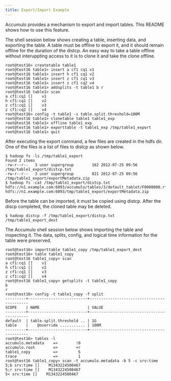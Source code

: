 ```yaml
---
title: Export/Import Example
---
```


Accumulo provides a mechanism to export and import tables. This README shows
how to use this feature.

The shell session below shows creating a table, inserting data, and exporting
the table. A table must be offline to export it, and it should remain offline
for the duration of the distcp. An easy way to take a table offline without
interuppting access to it is to clone it and take the clone offline.

    root@test16> createtable table1
    root@test16 table1> insert a cf1 cq1 v1
    root@test16 table1> insert h cf1 cq1 v2
    root@test16 table1> insert z cf1 cq1 v3
    root@test16 table1> insert z cf1 cq2 v4
    root@test16 table1> addsplits -t table1 b r
    root@test16 table1> scan
    a cf1:cq1 []    v1
    h cf1:cq1 []    v2
    z cf1:cq1 []    v3
    z cf1:cq2 []    v4
    root@test16> config -t table1 -s table.split.threshold=100M
    root@test16 table1> clonetable table1 table1_exp
    root@test16 table1> offline table1_exp
    root@test16 table1> exporttable -t table1_exp /tmp/table1_export
    root@test16 table1> quit

After executing the export command, a few files are created in the hdfs dir.
One of the files is a list of files to distcp as shown below.

    $ hadoop fs -ls /tmp/table1_export
    Found 2 items
    -rw-r--r--   3 user supergroup        162 2012-07-25 09:56 /tmp/table1_export/distcp.txt
    -rw-r--r--   3 user supergroup        821 2012-07-25 09:56 /tmp/table1_export/exportMetadata.zip
    $ hadoop fs -cat /tmp/table1_export/distcp.txt
    hdfs://n1.example.com:6093/accumulo/tables/3/default_tablet/F0000000.rf
    hdfs://n1.example.com:6093/tmp/table1_export/exportMetadata.zip

Before the table can be imported, it must be copied using distcp. After the
discp completed, the cloned table may be deleted.

    $ hadoop distcp -f /tmp/table1_export/distcp.txt /tmp/table1_export_dest

The Accumulo shell session below shows importing the table and inspecting it.
The data, splits, config, and logical time information for the table were
preserved.

    root@test16> importtable table1_copy /tmp/table1_export_dest
    root@test16> table table1_copy
    root@test16 table1_copy> scan
    a cf1:cq1 []    v1
    h cf1:cq1 []    v2
    z cf1:cq1 []    v3
    z cf1:cq2 []    v4
    root@test16 table1_copy> getsplits -t table1_copy
    b
    r
    root@test16> config -t table1_copy -f split
    ---------+--------------------------+-------------------------------------------
    SCOPE    | NAME                     | VALUE
    ---------+--------------------------+-------------------------------------------
    default  | table.split.threshold .. | 1G
    table    |    @override ........... | 100M
    ---------+--------------------------+-------------------------------------------
    root@test16> tables -l
    accumulo.metadata    =>        !0
    accumulo.root        =>        +r
    table1_copy          =>         5
    trace                =>         1
    root@test16 table1_copy> scan -t accumulo.metadata -b 5 -c srv:time
    5;b srv:time []    M1343224500467
    5;r srv:time []    M1343224500467
    5< srv:time []    M1343224500467



